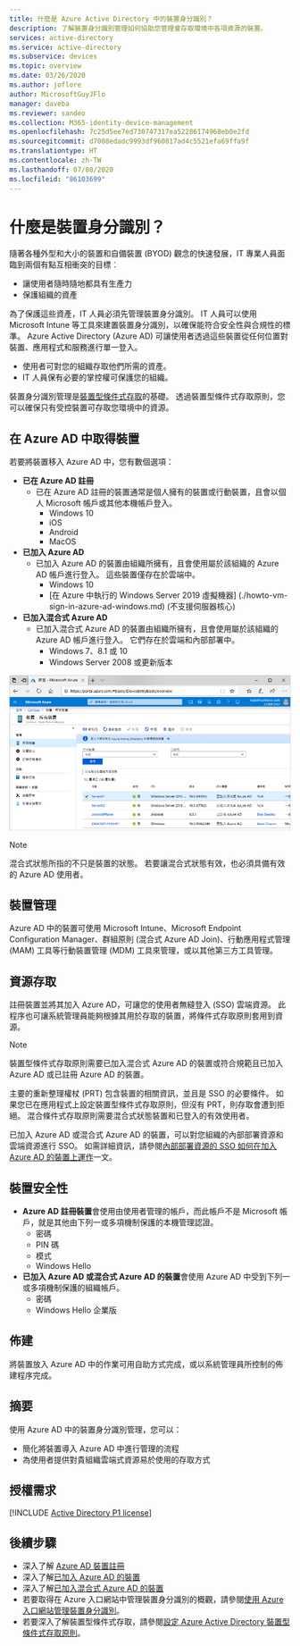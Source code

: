 ```yaml
---
title: 什麼是 Azure Active Directory 中的裝置身分識別？
description: 了解裝置身分識別管理如何協助您管理會存取環境中各項資源的裝置。
services: active-directory
ms.service: active-directory
ms.subservice: devices
ms.topic: overview
ms.date: 03/26/2020
ms.author: joflore
author: MicrosoftGuyJFlo
manager: daveba
ms.reviewer: sandeo
ms.collection: M365-identity-device-management
ms.openlocfilehash: 7c25d5ee7ed730747317ea52286174968eb0e2fd
ms.sourcegitcommit: d7008edadc9993df960817ad4c5521efa69ffa9f
ms.translationtype: HT
ms.contentlocale: zh-TW
ms.lasthandoff: 07/08/2020
ms.locfileid: "86103699"
---
```

# <a name="what-is-a-device-identity"></a>什麼是裝置身分識別？

隨著各種外型和大小的裝置和自備裝置 (BYOD) 觀念的快速發展，IT 專業人員面臨到兩個有點互相衝突的目標︰

- 讓使用者隨時隨地都具有生產力
- 保護組織的資產

為了保護這些資產，IT 人員必須先管理裝置身分識別。 IT 人員可以使用 Microsoft Intune 等工具來建置裝置身分識別，以確保能符合安全性與合規性的標準。 Azure Active Directory (Azure AD) 可讓使用者透過這些裝置從任何位置對裝置、應用程式和服務進行單一登入。

- 使用者可對您的組織存取他們所需的資產。 
- IT 人員保有必要的掌控權可保護您的組織。

裝置身分識別管理是[裝置型條件式存取](../conditional-access/require-managed-devices.md)的基礎。 透過裝置型條件式存取原則，您可以確保只有受控裝置可存取您環境中的資源。

## <a name="getting-devices-in-azure-ad"></a>在 Azure AD 中取得裝置

若要將裝置移入 Azure AD 中，您有數個選項：

- **已在 Azure AD 註冊**
   - 已在 Azure AD 註冊的裝置通常是個人擁有的裝置或行動裝置，且會以個人 Microsoft 帳戶或其他本機帳戶登入。
      - Windows 10
      - iOS
      - Android
      - MacOS
- **已加入 Azure AD**
   - 已加入 Azure AD 的裝置由組織所擁有，且會使用屬於該組織的 Azure AD 帳戶進行登入。 這些裝置僅存在於雲端中。
      - Windows 10 
      - [在 Azure 中執行的 Windows Server 2019 虛擬機器] (./howto-vm-sign-in-azure-ad-windows.md) (不支援伺服器核心)
- **已加入混合式 Azure AD**
   - 已加入混合式 Azure AD 的裝置由組織所擁有，且會使用屬於該組織的 Azure AD 帳戶進行登入。 它們存在於雲端和內部部署中。
      - Windows 7、8.1 或 10
      - Windows Server 2008 或更新版本

![[Azure AD 裝置] 刀鋒視窗中顯示的裝置](./media/overview/azure-active-directory-devices-all-devices.png)

> [!NOTE]
> 混合式狀態所指的不只是裝置的狀態。 若要讓混合式狀態有效，也必須具備有效的 Azure AD 使用者。

## <a name="device-management"></a>裝置管理

Azure AD 中的裝置可使用 Microsoft Intune、Microsoft Endpoint Configuration Manager、群組原則 (混合式 Azure AD Join)、行動應用程式管理 (MAM) 工具等行動裝置管理 (MDM) 工具來管理，或以其他第三方工具管理。

## <a name="resource-access"></a>資源存取

註冊裝置並將其加入 Azure AD，可讓您的使用者無縫登入 (SSO) 雲端資源。 此程序也可讓系統管理員能夠根據其用於存取的裝置，將條件式存取原則套用到資源。 

> [!NOTE]
> 裝置型條件式存取原則需要已加入混合式 Azure AD 的裝置或符合規範且已加入 Azure AD 或已註冊 Azure AD 的裝置。

主要的重新整理權杖 (PRT) 包含裝置的相關資訊，並且是 SSO 的必要條件。 如果您已在應用程式上設定裝置型條件式存取原則，但沒有 PRT，則存取會遭到拒絕。 混合條件式存取原則需要混合式狀態裝置和已登入的有效使用者。

已加入 Azure AD 或混合式 Azure AD 的裝置，可以對您組織的內部部署資源和雲端資源進行 SSO。 如需詳細資訊，請參閱[內部部署資源的 SSO 如何在加入 Azure AD 的裝置上運作](azuread-join-sso.md)一文。

## <a name="device-security"></a>裝置安全性

- **Azure AD 註冊裝置**會使用由使用者管理的帳戶，而此帳戶不是 Microsoft 帳戶，就是其他由下列一或多項機制保護的本機管理認證。
   - 密碼
   - PIN 碼
   - 模式
   - Windows Hello
- **已加入 Azure AD 或混合式 Azure AD 的裝置**會使用 Azure AD 中受到下列一或多項機制保護的組織帳戶。
   - 密碼
   - Windows Hello 企業版

## <a name="provisioning"></a>佈建

將裝置放入 Azure AD 中的作業可用自助方式完成，或以系統管理員所控制的佈建程序完成。

## <a name="summary"></a>摘要

使用 Azure AD 中的裝置身分識別管理，您可以：

- 簡化將裝置導入 Azure AD 中進行管理的流程
- 為使用者提供對貴組織雲端式資源易於使用的存取方式

## <a name="license-requirements"></a>授權需求

[!INCLUDE [Active Directory P1 license](../../../includes/active-directory-p1-license.md)]

## <a name="next-steps"></a>後續步驟

- 深入了解 [Azure AD 裝置註冊](concept-azure-ad-register.md)
- 深入了解[已加入 Azure AD 的裝置](concept-azure-ad-join.md)
- 深入了解[已加入混合式 Azure AD 的裝置](concept-azure-ad-join-hybrid.md)
- 若要取得在 Azure 入口網站中管理裝置身分識別的概觀，請參閱[使用 Azure 入口網站管理裝置身分識別](device-management-azure-portal.md)。
- 若要深入了解裝置型條件式存取，請參閱[設定 Azure Active Directory 裝置型條件式存取原則](../conditional-access/require-managed-devices.md)。
